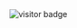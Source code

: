 <img src="https://visitor-badge.laobi.icu/badge?page_id=andikaleonardo.andikaleonardo" alt="visitor badge"/> 
